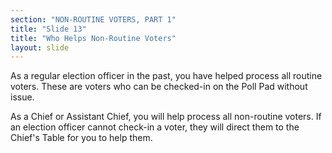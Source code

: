 ```yaml
---
section: "NON-ROUTINE VOTERS, PART 1"
title: "Slide 13"
title: "Who Helps Non-Routine Voters"
layout: slide
---
```


As a regular election officer in the past, you have helped process all routine voters. These are voters who can be checked-in on the Poll Pad without issue.

As a Chief or Assistant Chief, you will help process all non-routine voters. If an election officer cannot check-in a voter, they will direct them to the Chief's Table for you to help them.

